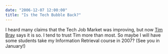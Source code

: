 ```yaml
---
date: "2006-12-07 12:00:00"
title: "Is the Tech Bubble Back?"
---
```




I heard many claims that the Tech Job Market was improving, but now [Tim Bray](http://www.tbray.org/ongoing/When/200x/2006/12/07/People) says it is so. I tend to trust Tim more than most. So maybe I will have some students take my Information Retrieval course in 2007? (See you in January!)

